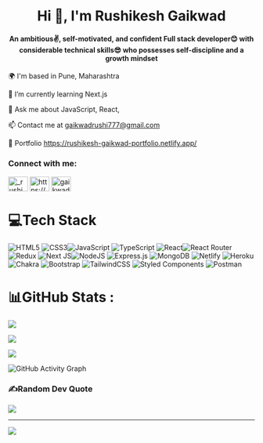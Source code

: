<h1 align="center">Hi 👋, I'm Rushikesh Gaikwad</h1>
<h4 align="center">An ambitious✌, self-motivated, and confident Full stack developer😊 with considerable technical skills😎 who possesses self-discipline and a growth mindset</h4>



🌍  I'm based in Pune, Maharashtra

🌱 I’m currently learning Next.js

💬 Ask me about JavaScript, React,

📫 Contact me at gaikwadrushi777@gmail.com

💼 Portfolio https://rushikesh-gaikwad-portfolio.netlify.app/

<h3 align="left">Connect with me:</h3>
<p align="left">
<a href="https://twitter.com/_rushi_gaikwad" target="blank"><img align="center" src="https://raw.githubusercontent.com/rahuldkjain/github-profile-readme-generator/master/src/images/icons/Social/twitter.svg" alt="_rushi_gaikwad" height="30" width="40" /></a>
<a href="https://linkedin.com/in/https://www.linkedin.com/in/gaikwadrushi/" target="blank"><img align="center" src="https://raw.githubusercontent.com/rahuldkjain/github-profile-readme-generator/master/src/images/icons/Social/linked-in-alt.svg" alt="https://www.linkedin.com/in/gaikwadrushi/" height="30" width="40" /></a>
<a href="https://www.hackerrank.com/gaikwadrushi777" target="blank"><img align="center" src="https://raw.githubusercontent.com/rahuldkjain/github-profile-readme-generator/master/src/images/icons/Social/hackerrank.svg" alt="gaikwadrushi777" height="30" width="40" /></a>
</p>

# 💻Tech Stack
 ![HTML5](https://img.shields.io/badge/html5-%23E34F26.svg?style=for-the-badge&logo=html5&logoColor=white) ![CSS3](https://img.shields.io/badge/css3-%231572B6.svg?style=for-the-badge&logo=css3&logoColor=white)![JavaScript](https://img.shields.io/badge/javascript-%23323330.svg?style=for-the-badge&logo=javascript&logoColor=%23F7DF1E) ![TypeScript](https://img.shields.io/badge/typescript-%23007ACC.svg?style=for-the-badge&logo=typescript&logoColor=white) ![React](https://img.shields.io/badge/react-%2320232a.svg?style=for-the-badge&logo=react&logoColor=%2361DAFB)![React Router](https://img.shields.io/badge/React_Router-CA4245?style=for-the-badge&logo=react-router&logoColor=white)![Redux](https://img.shields.io/badge/redux-%23593d88.svg?style=for-the-badge&logo=redux&logoColor=white) ![Next JS](https://img.shields.io/badge/Next-black?style=for-the-badge&logo=next.js&logoColor=white)![NodeJS](https://img.shields.io/badge/node.js-6DA55F?style=for-the-badge&logo=node.js&logoColor=white)  ![Express.js](https://img.shields.io/badge/express.js-%23404d59.svg?style=for-the-badge&logo=express&logoColor=%2361DAFB) ![MongoDB](https://img.shields.io/badge/MongoDB-%234ea94b.svg?style=for-the-badge&logo=mongodb&logoColor=white) ![Netlify](https://img.shields.io/badge/netlify-%23000000.svg?style=for-the-badge&logo=netlify&logoColor=#00C7B7) ![Heroku](https://img.shields.io/badge/heroku-%23430098.svg?style=for-the-badge&logo=heroku&logoColor=white) ![Chakra](https://img.shields.io/badge/chakra-%234ED1C5.svg?style=for-the-badge&logo=chakraui&logoColor=white) ![Bootstrap](https://img.shields.io/badge/bootstrap-%23563D7C.svg?style=for-the-badge&logo=bootstrap&logoColor=white) ![TailwindCSS](https://img.shields.io/badge/tailwindcss-%2338B2AC.svg?style=for-the-badge&logo=tailwind-css&logoColor=white) ![Styled Components](https://img.shields.io/badge/styled--components-DB7093?style=for-the-badge&logo=styled-components&logoColor=white) ![Postman](https://img.shields.io/badge/Postman-FF6C37?style=for-the-badge&logo=postman&logoColor=white)
# 📊GitHub Stats :
![](https://github-readme-stats.vercel.app/api?username=AkshayPatil96&theme=react&hide_border=false&include_all_commits=true&count_private=false)<br/>

![](https://github-readme-streak-stats.herokuapp.com/?user=AkshayPatil96&theme=react&hide_border=false)<br/>

![](https://github-readme-stats.vercel.app/api/top-langs/?username=AkshayPatil96&theme=react&hide_border=false&include_all_commits=true&count_private=false&layout=compact)

![GitHub Activity Graph](https://activity-graph.herokuapp.com/graph?username=AkshayPatil96)


### ✍️Random Dev Quote
![](https://quotes-github-readme.vercel.app/api?type=horizontal&theme=tokyonight)

---
[![](https://visitcount.itsvg.in/api?id=AkshayPatil96&icon=0&color=12)](https://visitcount.itsvg.in)

